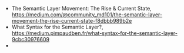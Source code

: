 


 - The Semantic Layer Movement: The Rise & Current State, https://medium.com/@community_md101/the-semantic-layer-movement-the-rise-current-state-f8dbbb989b2e
 - What Syntax for the Semantic Layer?, https://medium.pimpaudben.fr/what-syntax-for-the-semantic-layer-9cbc30976609
 - 

